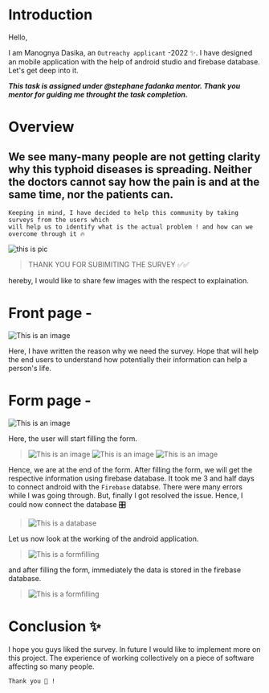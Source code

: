 Introduction 
======================================================================================================================================================
Hello,

I am Manognya Dasika, an `Outreachy applicant` -2022 ✨. I have designed an mobile application with the help of android studio and firebase database. Let's get deep into it. 



***This task is assigned under @stephane fadanka mentor. Thank you mentor for guiding me throught the task completion.***


Overview 
======================================================================================================================================================
## We see many-many people are not getting clarity why this typhoid diseases is spreading. Neither the doctors cannot say how the pain is and at the same time, nor the patients can.
```
Keeping in mind, I have decided to help this community by taking surveys from the users which
will help us to identify what is the actual problem ! and how can we overcome through it 🔥
```
![this is pic]( https://github.com/manognyaa/manognya_dasika_Mboalab_Outreachy-May-Aug-2022/blob/main/May-August-Contributions/manognya/Task0_manognya/task%201/Pictures%20of%20my%20app/mboalab.png)

> THANK YOU FOR SUBIMITING THE SURVEY ✅✅


hereby, I would like to share few images with the respect to explaination.

**Front page** -
======================================================================================================================================================


![This is an image](https://github.com/manognyaa/manognya_dasika_Mboalab_Outreachy-May-Aug-2022/blob/main/May-August-Contributions/manognya/Task0_manognya/task%201/Pictures%20of%20my%20app/opening%20survey.png)

Here, I have written the reason why we need the survey. Hope that will help the end users to understand how potentially their information can help a person's life.

**Form page** -
======================================================================================================================================================

![This is an image](https://github.com/manognyaa/manognya_dasika_Mboalab_Outreachy-May-Aug-2022/blob/main/May-August-Contributions/manognya/Task0_manognya/task%201/Pictures%20of%20my%20app/opening%20survey.png)

Here, the user will start filling the form. 

> ![This is an image](https://github.com/manognyaa/manognya_dasika_Mboalab_Outreachy-May-Aug-2022/blob/main/May-August-Contributions/manognya/Task0_manognya/task%201/Pictures%20of%20my%20app/opening%20survey1.png)
> ![This is an image](https://github.com/manognyaa/manognya_dasika_Mboalab_Outreachy-May-Aug-2022/blob/main/May-August-Contributions/manognya/Task0_manognya/task%201/Pictures%20of%20my%20app/opening%20survey2.png)
> ![This is an image](https://github.com/manognyaa/manognya_dasika_Mboalab_Outreachy-May-Aug-2022/blob/main/May-August-Contributions/manognya/Task0_manognya/task%201/Pictures%20of%20my%20app/opening%20survey3.png)

Hence, we are at the end of the form. After filling the form, we will get the respective information using firebase database. It took me 3 and half days to connect 
android with the `Firebase` databse. There were many errors while I was going through. But, finally I got resolved the issue. Hence, I could now connect the database 🎛️  

> ![This is a database](https://github.com/manognyaa/manognya_dasika_Mboalab_Outreachy-May-Aug-2022/blob/main/May-August-Contributions/manognya/Task0_manognya/task%201/Pictures%20of%20my%20app/database%20firebase%20overview.png)

Let us now look at the working of the android application. 
> ![This is a formfilling](https://github.com/manognyaa/manognya_dasika_Mboalab_Outreachy-May-Aug-2022/blob/main/May-August-Contributions/manognya/Task0_manognya/task%201/video/video_of_filling_the_form_in_android_studio_AdobeCreativeCloudExpress%20(1).gif)

and after filling the form, immediately the data is stored in the firebase database. 
> ![This is a formfilling](https://github.com/manognyaa/manognya_dasika_Mboalab_Outreachy-May-Aug-2022/blob/main/May-August-Contributions/manognya/Task0_manognya/task%201/video/database_coolected_information_AdobeCreativeCloudExpress.gif)


Conclusion ✨
====================================================================================================

I hope you guys liked the survey. In future I would like to implement more on this project. The experience of working collectively on a piece of software affecting so many people.

`Thank you 🍁 !`
